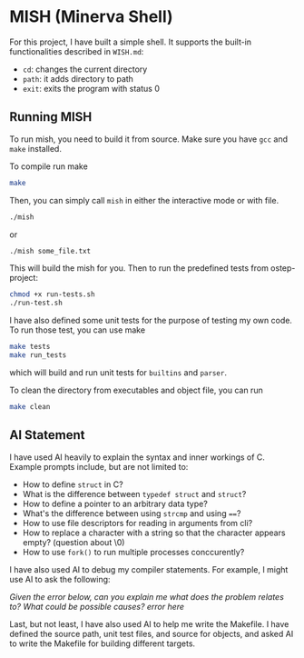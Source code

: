 # MISH (Minerva Shell)

For this project, I have built a simple shell. It supports the built-in functionalities described in `WISH.md`:

- `cd`: changes the current directory
- `path`: it adds directory to path
- `exit`: exits the program with status 0

## Running MISH

To run mish, you need to build it from source. Make sure you have `gcc` and `make` installed.

To compile run make

```sh
make
```

Then, you can simply call `mish` in either the interactive mode or with file.

```sh
./mish 
```

or 

```sh
./mish some_file.txt
```

This will build the mish for you. Then to run the predefined tests from ostep-project:

```sh
chmod +x run-tests.sh
./run-test.sh
```

I have also defined some unit tests for the purpose of testing my own code. To run those test, you can use make

```sh
make tests
make run_tests
```

which will build and run unit tests for `builtins` and `parser`.


To clean the directory from executables and object file, you can run 

```sh
make clean
```

## AI Statement

I have used AI heavily to explain the syntax and inner workings of C. Example prompts include, but are not limited to: 

* How to define `struct` in C?
* What is the difference between `typedef struct` and `struct`?
* How to define a pointer to an arbitrary data type?
* What's the difference between using `strcmp` and using `==`?
* How to use file descriptors for reading in arguments from cli?
* How to replace a character with a string so that the character appears empty? (question about \0)
* How to use `fork()` to run multiple processes conccurently?

I have also used AI to debug my compiler statements. For example, I might use AI to ask the following: 

*Given the error below, can you explain me what does the problem relates to? What could be possible causes? error here*

Last, but not least, I have also used AI to help me write the Makefile. I have defined the source path, unit test files, and source for objects, and asked AI to write the Makefile for building different targets.
